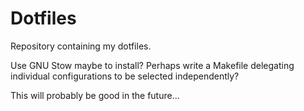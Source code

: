 # Dotfiles

Repository containing my dotfiles. 

Use GNU Stow maybe to install? Perhaps write a Makefile delegating individual
configurations to be selected independently? 

This will probably be good in the future...
